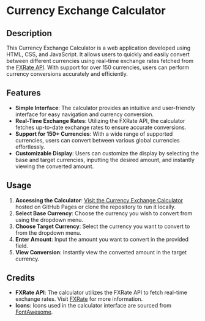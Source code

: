 # Currency Exchange Calculator

## Description
This Currency Exchange Calculator is a web application developed using HTML, CSS, and JavaScript. It allows users to quickly and easily convert between different currencies using real-time exchange rates fetched from the [FXRate API](https://fxrate.net/). With support for over 150 currencies, users can perform currency conversions accurately and efficiently.

## Features
- **Simple Interface**: The calculator provides an intuitive and user-friendly interface for easy navigation and currency conversion.
- **Real-Time Exchange Rates**: Utilizing the FXRate API, the calculator fetches up-to-date exchange rates to ensure accurate conversions.
- **Support for 150+ Currencies**: With a wide range of supported currencies, users can convert between various global currencies effortlessly.
- **Customizable Display**: Users can customize the display by selecting the base and target currencies, inputting the desired amount, and instantly viewing the converted amount.

## Usage
1. **Accessing the Calculator**: [Visit the Currency Exchange Calculator](#) hosted on GitHub Pages or clone the repository to run it locally.
2. **Select Base Currency**: Choose the currency you wish to convert from using the dropdown menu.
3. **Choose Target Currency**: Select the currency you want to convert to from the dropdown menu.
4. **Enter Amount**: Input the amount you want to convert in the provided field.
5. **View Conversion**: Instantly view the converted amount in the target currency.


## Credits
- **FXRate API**: The calculator utilizes the FXRate API to fetch real-time exchange rates. Visit [FXRate](https://fxrate.net/) for more information.
- **Icons**: Icons used in the calculator interface are sourced from [FontAwesome](https://fontawesome.com/).
